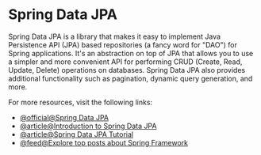 # Spring Data JPA

Spring Data JPA is a library that makes it easy to implement Java Persistence API (JPA) based repositories (a fancy word for "DAO") for Spring applications. It's an abstraction on top of JPA that allows you to use a simpler and more convenient API for performing CRUD (Create, Read, Update, Delete) operations on databases. Spring Data JPA also provides additional functionality such as pagination, dynamic query generation, and more.

For more resources, visit the following links:

- [@official@Spring Data JPA](https://spring.io/projects/spring-data-jpa)
- [@article@Introduction to Spring Data JPA](https://www.baeldung.com/the-persistence-layer-with-spring-data-jpa)
- [@article@Spring Data JPA Tutorial](https://www.javatpoint.com/spring-and-jpa-integration)
- [@feed@Explore top posts about Spring Framework](https://app.daily.dev/tags/spring?ref=roadmapsh)
